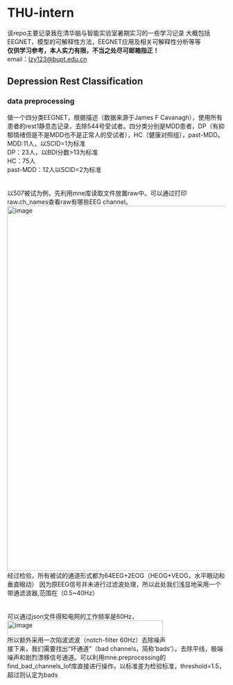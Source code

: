 # THU-intern
该repo主要记录我在清华脑与智能实验室暑期实习的一些学习记录
大概包括EEGNET，模型的可解释性方法，EEGNET应用及相关可解释性分析等等\
**仅供学习参考，本人实力有限，不当之处尽可邮箱指正！**\
email：lzy123@bupt.edu.cn

## Depression Rest Classification
### data preprocessing
做一个四分类EEGNET，根据描述（数据来源于James F Cavanagh），使用所有患者的rest1静息态记录，去除544号受试者。四分类分别是MDD患者，DP（有抑郁情绪但是不是MDD也不是正常人的受试者），HC（健康对照组），past-MDD。\
MDD:11人，以SCID=1为标准\
DP：23人，以BDI分数>13为标准\
HC：75人\
past-MDD：12人以SCID=2为标准\
\
\
以507被试为例，先利用mne库读取文件放置raw中。可以通过打印raw.ch_names查看raw有哪些EEG channel。
<img width="776" height="839" alt="image" src="https://github.com/user-attachments/assets/873e8bed-dc8f-47eb-acc4-684a45d57239" />
经过检验，所有被试的通道形式都为64EEG+2EOG（HEOG+VEOG，水平眼动和垂直眼动）
因为原EEG信号并未进行过滤波处理，所以此处我们浅显地采用一个带通滤波器,范围在（0.5~40Hz）\
\
\
可以通过json文件得知电网的工作频率是60Hz，<img width="359" height="34" alt="image" src="https://github.com/user-attachments/assets/999d1f09-ca96-4ddb-9150-08a8e3999983" />\
所以额外采用一次陷波滤波（notch-filter 60Hz）去除噪声\
接下来，我们需要找出“坏通道”（bad channels，简称‘bads’）。去除平线，极端噪声和剧烈漂移信号通道。可以利用mne.preprocessing的find_bad_channels_lof库直接进行操作。以标准差为检验标准，threshold=1.5，超过则认定为bads

